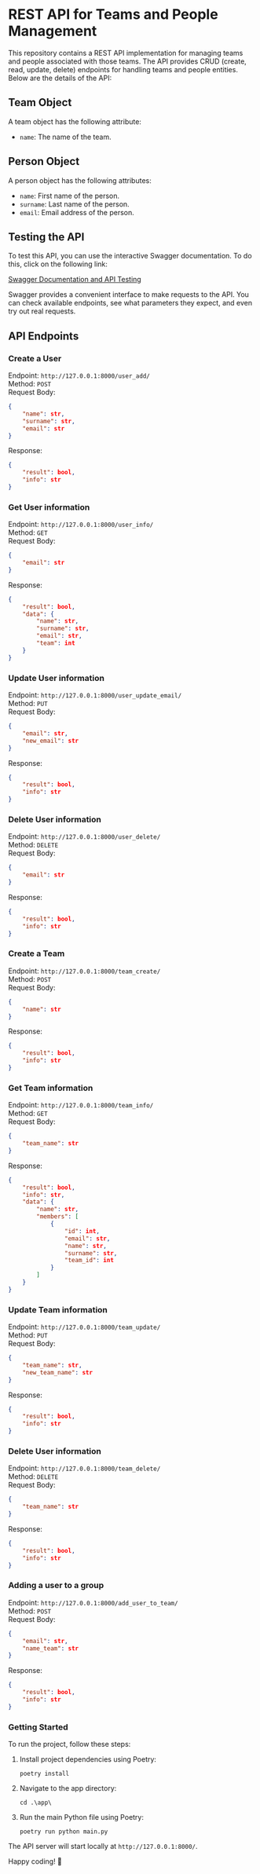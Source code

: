# REST API for Teams and People Management

This repository contains a REST API implementation for managing teams and people associated with those teams. The API provides CRUD (create, read, update, delete) endpoints for handling teams and people entities. Below are the details of the API:

## Team Object
A team object has the following attribute:
- `name`: The name of the team.

## Person Object
A person object has the following attributes:
- `name`: First name of the person.
- `surname`: Last name of the person.
- `email`: Email address of the person.

## Testing the API

To test this API, you can use the interactive Swagger documentation. To do this, click on the following link:

[Swagger Documentation and API Testing](http://127.0.0.1:8000/docs#/)

Swagger provides a convenient interface to make requests to the API. You can check available endpoints, see what parameters they expect, and even try out real requests.


## API Endpoints

### Create a User
Endpoint: `http://127.0.0.1:8000/user_add/`  
Method: `POST`  
Request Body:
```json
{
    "name": str,
    "surname": str,
    "email": str
}
```

Response:
```json
{
    "result": bool,
    "info": str
}
```

### Get User information
Endpoint: `http://127.0.0.1:8000/user_info/`  
Method: `GET`  
Request Body:
```json
{
    "email": str
}
```

Response:
```json
{
    "result": bool,
    "data": {
        "name": str,
        "surname": str,
        "email": str,
        "team": int
    }
}
```

### Update User information
Endpoint: `http://127.0.0.1:8000/user_update_email/`  
Method: `PUT`  
Request Body:
```json
{
    "email": str,
    "new_email": str
}
```

Response:
```json
{
    "result": bool,
    "info": str
}
```

### Delete User information
Endpoint: `http://127.0.0.1:8000/user_delete/`  
Method: `DELETE`  
Request Body:
```json
{
    "email": str
}
```

Response:
```json
{
    "result": bool,
    "info": str
}
```

### Create a Team
Endpoint: `http://127.0.0.1:8000/team_create/`  
Method: `POST`  
Request Body:
```json
{
    "name": str
}
```

Response:
```json
{
    "result": bool,
    "info": str
}
```


### Get Team information
Endpoint: `http://127.0.0.1:8000/team_info/`  
Method: `GET`  
Request Body:
```json
{
    "team_name": str
}
```

Response:
```json
{
    "result": bool,
    "info": str,
    "data": {
        "name": str,
        "members": [
            {
                "id": int,
                "email": str,
                "name": str,
                "surname": str,
                "team_id": int
            }
        ]
    }
}
```


### Update Team information
Endpoint: `http://127.0.0.1:8000/team_update/`  
Method: `PUT`  
Request Body:
```json
{
    "team_name": str,
    "new_team_name": str
}
```

Response:
```json
{
    "result": bool,
    "info": str
}
```

### Delete User information
Endpoint: `http://127.0.0.1:8000/team_delete/`  
Method: `DELETE`  
Request Body:
```json
{
    "team_name": str
}
```

Response:
```json
{
    "result": bool,
    "info": str
}
```

### Adding a user to a group
Endpoint: `http://127.0.0.1:8000/add_user_to_team/`  
Method: `POST`  
Request Body:
```json
{
    "email": str,
    "name_team": str
}
```

Response:
```json
{
    "result": bool,
    "info": str
}
```




### Getting Started
To run the project, follow these steps:

1. Install project dependencies using Poetry:
   ```
   poetry install
   ```

2. Navigate to the app directory:
   ```
   cd .\app\
   ```

3. Run the main Python file using Poetry:
   ```
   poetry run python main.py
   ```

The API server will start locally at `http://127.0.0.1:8000/`.

Happy coding! 🚀
